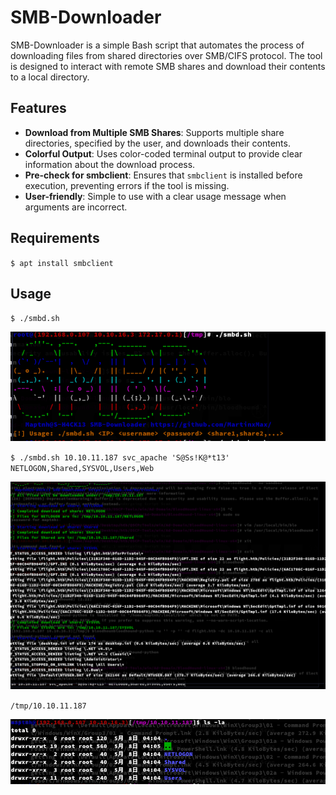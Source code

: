 # SMB-Downloader

SMB-Downloader is a simple Bash script that automates the process of downloading files from shared directories over SMB/CIFS protocol. The tool is designed to interact with remote SMB shares and download their contents to a local directory.

## Features

- **Download from Multiple SMB Shares**: Supports multiple share directories, specified by the user, and downloads their contents.
- **Colorful Output**: Uses color-coded terminal output to provide clear information about the download process.
- **Pre-check for smbclient**: Ensures that `smbclient` is installed before execution, preventing errors if the tool is missing.
- **User-friendly**: Simple to use with a clear usage message when arguments are incorrect.

## Requirements

`$ apt install smbclient`

## Usage

`$ ./smbd.sh`

![alt text](pic/image.png)


`$ ./smbd.sh 10.10.11.187 svc_apache 'S@Ss!K@*t13' NETLOGON,Shared,SYSVOL,Users,Web` 

![alt text](pic/image-1.png)

`/tmp/10.10.11.187`

![alt text](pic/image-2.png)